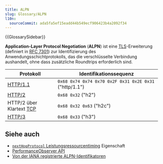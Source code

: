 ```yaml
---
title: ALPN
slug: Glossary/ALPN
l10n:
  sourceCommit: ada5fa5ef15eadd44b549ecf906423b4a2092f34
---
```


{{GlossarySidebar}}

**Application-Layer Protocol Negotiation** (**ALPN**) ist eine [TLS](/de/docs/Glossary/TLS)-Erweiterung (definiert in [RFC 7301](https://www.rfc-editor.org/rfc/rfc7301)) zur Identifizierung des Anwendungsschichtprotokolls, das die verschlüsselte Verbindung aushandelt, ohne dass zusätzliche Roundtrips erforderlich sind.

| Protokoll                        | Identifikationssequenz                                    |
| -------------------------------- | --------------------------------------------------------- |
| [HTTP/1.1](/de/docs/Glossary/HTTP)          | `0x68 0x74 0x74 0x70 0x2F 0x31 0x2E 0x31` ("http/1.1")   |
| [HTTP/2](/de/docs/Glossary/HTTP_2)          | `0x68 0x32` ("h2")                                       |
| HTTP/2 über Klartext [TCP](/de/docs/Glossary/TCP) | `0x68 0x32 0x63` ("h2c")                                 |
| [HTTP/3](/de/docs/Glossary/HTTP_3)          | `0x68 0x33` ("h3")                                       |

## Siehe auch

- [`nextHopProtocol` Leistungsressourcentiming](/de/docs/Web/API/PerformanceResourceTiming/nextHopProtocol) Eigenschaft
- [PerformanceObserver API](/de/docs/Web/API/PerformanceObserver)
- [Von der IANA registrierte ALPN-Identifikatoren](https://www.iana.org/assignments/tls-extensiontype-values/tls-extensiontype-values.xhtml#alpn-protocol-ids)
